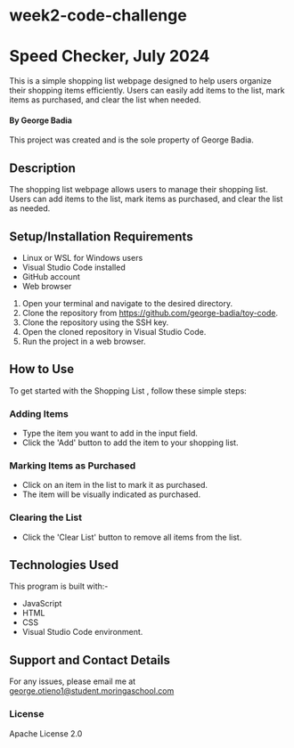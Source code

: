 # week2-code-challenge

# Speed Checker, July 2024

This is a simple shopping list webpage designed to help users organize their shopping items efficiently. Users can easily add items to the list, mark items as purchased, and clear the list when needed.

#### By **George Badia**

This project was created and is the sole property of George Badia.

## Description

The shopping list webpage allows users to manage their shopping list. Users can add items to the list, mark items as purchased, and clear the list as needed.


## Setup/Installation Requirements

- Linux or WSL for Windows users
- Visual Studio Code installed
- GitHub account
- Web browser


1. Open your terminal and navigate to the desired directory.
2. Clone the repository from https://github.com/george-badia/toy-code.
3. Clone the repository using the SSH key.
4. Open the cloned repository in Visual Studio Code.
5. Run the project in a web browser.

## How to Use
To get started with the Shopping List , follow these simple steps:

   ### Adding Items

- Type the item you want to add in the input field.
- Click the 'Add' button to add the item to your shopping list.

### Marking Items as Purchased

- Click on an item in the list to mark it as purchased.
- The item will be visually indicated as purchased.

### Clearing the List

- Click the 'Clear List' button to remove all items from the list.

## Technologies Used

This program is built with:-

- JavaScript
- HTML  
- CSS  
- Visual Studio Code environment. 

## Support and Contact Details

For any issues, please email me at george.otieno1@student.moringaschool.com

### License

Apache License 2.0